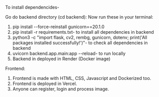 To install dependencides-

Go do backend directory (cd backend):
Now run these in your terminal:
1. pip install --force-reinstall gunicorn==20.1.0
2. pip install -r requirements.txt- to install all dependencies in backend
3. python3 -c "import flask, cv2, rembg, gunicorn, dotenv; print('All packages installed successfully!')"- to check all dependencies in backend
4. uvicorn backend.app.main:app --reload- to run locally
5. Backend in deployed in Render (Docker image)

Frontend:
1. Frontend is made with HTML, CSS, Javascript and Dockerized too.
2. Frontend is deployed in Vercel.
3. Anyone can register, login and process image.  
